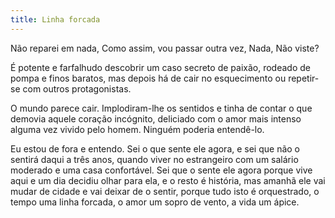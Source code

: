 ```yaml
---
title: Linha forcada
---
```


Não reparei em nada, Como assim, vou passar outra vez, Nada, Não viste?

É potente e farfalhudo descobrir um caso secreto de paixão, rodeado de pompa e finos baratos, mas depois há de cair no esquecimento ou repetir-se com outros protagonistas.

O mundo parece cair. Implodiram-lhe os sentidos e tinha de contar o que demovia aquele coração incógnito, deliciado com o amor mais intenso alguma vez vivido pelo homem. Ninguém poderia entendê-lo.

Eu estou de fora e entendo. Sei o que sente ele agora, e sei que não o sentirá daqui a três anos, quando viver no estrangeiro com um salário moderado e uma casa confortável. Sei que o sente ele agora porque vive aqui e um dia decidiu olhar para ela, e o resto é história, mas amanhã ele vai mudar de cidade e vai deixar de o sentir, porque tudo isto é orquestrado, o tempo uma linha forcada, o amor um sopro de vento, a vida um ápice.
